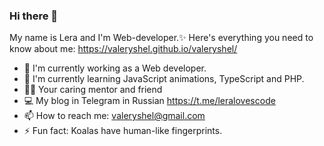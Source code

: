 ### Hi there 👋

My name is Lera and I'm Web-developer.✨
Here's everything you need to know about me:
https://valeryshel.github.io/valeryshel/

- 🔭 I'm currently working as a Web developer.
- 🌱 I'm currently learning JavaScript animations, TypeScript and PHP.
- 👩‍💻 Your caring mentor and friend
- 💻 My blog in Telegram in Russian https://t.me/leralovescode
- 📫 How to reach me: valeryshel@gmail.com
- ⚡ Fun fact: Koalas have human-like fingerprints.
